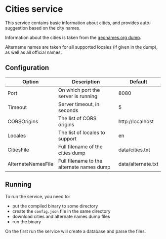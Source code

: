 # Cities service

This service contains basic information about cities, and provides
auto-suggestion based on the city names.

Information about the cities is taken from the [geonames.org dump](http://download.geonames.org/export/dump/).

Altername names are taken for all supported locales (if given in the
dump), as well as all official names.

## Configuration

| Option             | Description                               | Default            |
|--------------------|-------------------------------------------|--------------------|
| Port               | On which port the server is running       | 8080               |
| Timeout            | Server timeout, in seconds                | 5                  |
| CORSOrigins        | The list of CORS origins                  | http://localhost   |
| Locales            | The list of locales to support            | en                 |
| CitiesFile         | Full filename of the cities dump          | data/cities.txt    |
| AlternateNamesFile | Full filename to the alternate names dump | data/alternate.txt |

## Running

To run the service, you need to:

  * put the compiled binary to some directory
  * create the `config.json` file in the same directory
  * download cities and alternate names dump files
  * run the binary

On the first run the service will create a database and parse the files.
